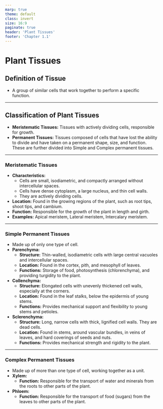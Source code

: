 ```yaml
---
marp: true
theme: default
class: invert
size: 16:9
paginate: true
header: 'Plant Tissues'
footer: 'Chapter 1.1'
---
```


# Plant Tissues

## Definition of Tissue

*   A group of similar cells that work together to perform a specific function.

---

## Classification of Plant Tissues

*   **Meristematic Tissues:** Tissues with actively dividing cells, responsible for growth.
*   **Permanent Tissues:** Tissues composed of cells that have lost the ability to divide and have taken on a permanent shape, size, and function. These are further divided into Simple and Complex permanent tissues.

---

### Meristematic Tissues

*   **Characteristics:**
    *   Cells are small, isodiametric, and compactly arranged without intercellular spaces.
    *   Cells have dense cytoplasm, a large nucleus, and thin cell walls.
    *   They are actively dividing cells.
*   **Location:** Found in the growing regions of the plant, such as root tips, shoot tips, and cambium.
*   **Function:** Responsible for the growth of the plant in length and girth.
*   **Examples:** Apical meristem, Lateral meristem, Intercalary meristem.

---

### Simple Permanent Tissues

*   Made up of only one type of cell.
*   **Parenchyma:**
    *   **Structure:** Thin-walled, isodiametric cells with large central vacuoles and intercellular spaces.
    *   **Location:** Found in the cortex, pith, and mesophyll of leaves.
    *   **Functions:** Storage of food, photosynthesis (chlorenchyma), and providing turgidity to the plant.
*   **Collenchyma:**
    *   **Structure:** Elongated cells with unevenly thickened cell walls, especially at the corners.
    *   **Location:** Found in the leaf stalks, below the epidermis of young stems.
    *   **Functions:** Provides mechanical support and flexibility to young stems and petioles.
*   **Sclerenchyma:**
    *   **Structure:** Long, narrow cells with thick, lignified cell walls. They are dead cells.
    *   **Location:** Found in stems, around vascular bundles, in veins of leaves, and hard coverings of seeds and nuts.
    *   **Functions:** Provides mechanical strength and rigidity to the plant.

---

### Complex Permanent Tissues

*   Made up of more than one type of cell, working together as a unit.
*   **Xylem:**
    *   **Function:** Responsible for the transport of water and minerals from the roots to other parts of the plant.
*   **Phloem:**
    *   **Function:** Responsible for the transport of food (sugars) from the leaves to other parts of the plant.
